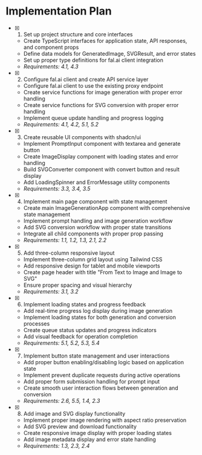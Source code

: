 # Implementation Plan

- [x] 1. Set up project structure and core interfaces

  - Create TypeScript interfaces for application state, API responses, and component props
  - Define data models for GeneratedImage, SVGResult, and error states
  - Set up proper type definitions for fal.ai client integration
  - _Requirements: 4.1, 4.3_

- [x] 2. Configure fal.ai client and create API service layer

  - Configure fal.ai client to use the existing proxy endpoint
  - Create service functions for image generation with proper error handling
  - Create service functions for SVG conversion with proper error handling
  - Implement queue update handling and progress logging
  - _Requirements: 4.1, 4.2, 5.1, 5.2_

- [x] 3. Create reusable UI components with shadcn/ui

  - Implement PromptInput component with textarea and generate button
  - Create ImageDisplay component with loading states and error handling
  - Build SVGConverter component with convert button and result display
  - Add LoadingSpinner and ErrorMessage utility components
  - _Requirements: 3.3, 3.4, 3.5_

- [x] 4. Implement main page component with state management

  - Create main ImageGenerationApp component with comprehensive state management
  - Implement prompt handling and image generation workflow
  - Add SVG conversion workflow with proper state transitions
  - Integrate all child components with proper prop passing
  - _Requirements: 1.1, 1.2, 1.3, 2.1, 2.2_

- [x] 5. Add three-column responsive layout

  - Implement three-column grid layout using Tailwind CSS
  - Add responsive design for tablet and mobile viewports
  - Create page header with title "From Text to Image and Image to SVG"
  - Ensure proper spacing and visual hierarchy
  - _Requirements: 3.1, 3.2_

- [x] 6. Implement loading states and progress feedback

  - Add real-time progress log display during image generation
  - Implement loading states for both generation and conversion processes
  - Create queue status updates and progress indicators
  - Add visual feedback for operation completion
  - _Requirements: 5.1, 5.2, 5.3, 5.4_

- [x] 7. Implement button state management and user interactions

  - Add proper button enabling/disabling logic based on application state
  - Implement prevent duplicate requests during active operations
  - Add proper form submission handling for prompt input
  - Create smooth user interaction flows between generation and conversion
  - _Requirements: 2.6, 5.5, 1.4, 2.3_

- [x] 8. Add image and SVG display functionality

  - Implement proper image rendering with aspect ratio preservation
  - Add SVG preview and download functionality
  - Create responsive image display with proper loading states
  - Add image metadata display and error state handling
  - _Requirements: 1.3, 2.3, 2.4_
